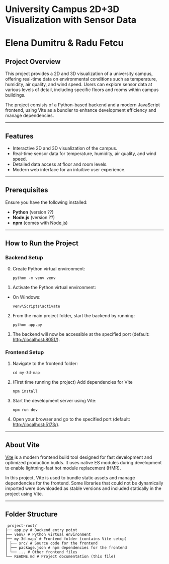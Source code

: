 # University Campus 2D+3D Visualization with Sensor Data
# Elena Dumitru & Radu Fetcu

## Project Overview
This project provides a 2D and 3D visualization of a university campus, offering real-time data on environmental conditions such as temperature, humidity, air quality, and wind speed. Users can explore sensor data at various levels of detail, including specific floors and rooms within campus buildings.

The project consists of a Python-based backend and a modern JavaScript frontend, using Vite as a bundler to enhance development efficiency and manage dependencies.

---

## Features
- Interactive 2D and 3D visualization of the campus.
- Real-time sensor data for temperature, humidity, air quality, and wind speed.
- Detailed data access at floor and room levels.
- Modern web interface for an intuitive user experience.

---

## Prerequisites
Ensure you have the following installed:
- **Python** (version ??)
- **Node.js** (version ??)
- **npm** (comes with Node.js)

---

## How to Run the Project

### Backend Setup
0. Create Python virtual environment:
     ```
     python -m venv venv
     ```
1. Activate the Python virtual environment:
- On Windows:
     ```
     venv\Scripts\activate
     ```
2. From the main project folder, start the backend by running:
     ```
     python app.py
     ```
3. The backend will now be accessible at the specified port (default: [http://localhost:8051/](http://localhost:8051/)).

### Frontend Setup
1. Navigate to the frontend folder:
     ```
     cd my-3d-map
     ```
2. (First time running the project) Add dependencies for Vite
     ```
     npm install
     ```
3. Start the development server using Vite:
     ```
     npm run dev
     ```
4. Open your browser and go to the specified port (default: [http://localhost:5173/](http://localhost:5173/)).

---

## About Vite
[Vite](https://vitejs.dev/) is a modern frontend build tool designed for fast development and optimized production builds. It uses native ES modules during development to enable lightning-fast hot module replacement (HMR). 

In this project, Vite is used to bundle static assets and manage dependencies for the frontend. Some libraries that could not be dynamically imported were downloaded as stable versions and included statically in the project using Vite.

---

## Folder Structure
     project-root/
    ├── app.py # Backend entry point
    ├── venv/ # Python virtual environment
    ├── my-3d-map/ # Frontend folder (contains Vite setup)
    │ ├── src/ # Source code for the frontend
    │ ├── package.json # npm dependencies for the frontend
    │ └── ... # Other frontend files
    └── README.md # Project documentation (this file)
